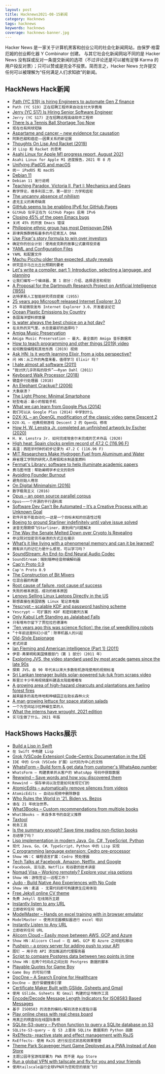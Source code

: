 ```yaml
---
layout: post
title: Hacknews2021-08-15新闻
category: Hacknews
tags: hacknews
keywords: hacknews
coverage: hacknews-banner.jpg
---
```


Hacker News 是一家关于计算机黑客和创业公司的社会化新闻网站，由保罗·格雷厄姆的创业孵化器 Y Combinator 创建。
与其它社会化新闻网站不同的是 Hacker News 没有踩或反对一条提交新闻的选项（不过评论还是可以被有足够 Karma 的用户投反对票）；只可以赞或是完全不投票。简而言之，Hacker News 允许提交任何可以被理解为“任何满足人们求知欲”的新闻。

## HackNews Hack新闻


- [Path (YC S19) is hiring Engineers to automate Gen Z finance](https://www.notion.so/pathfinance/Fullstack-Engineer-Path-YC-S19-ff0fd31fa5d4410dafce77f83403ce0d)
- `Path (YC S19) 正在招聘工程师来自动支付大学费用`
- [Jerry (YC S17) Is Hiring Senior Software Engineer](https://jobs.lever.co/getjerry/8a65340f-f253-4da6-8259-ad1fe527a7e8)
- `Jerry (YC S17) 正在招聘远程高级软件工程师`
- [There Is a Tennis Ball Shortage Too Now](https://www.vice.com/en/article/k78y5e/there-is-a-tennis-ball-shortage-too-now)
- `现在也有网球短缺`
- [Aspartame and cancer – new evidence for causation](https://www.ncbi.nlm.nih.gov/pmc/articles/PMC8042911/)
- `阿斯巴甜和癌症——因果关系的新证据`
- [Thoughts On Lisp And Racket (2019)](https://www.macadie.net/2019/08/11/thoughts-on-lisp-and-racket/)
- `对 Lisp 和 Racket 的思考`
- [Asahi Linux for Apple M1 progress report, August 2021](https://asahilinux.org/2021/08/progress-report-august-2021/)
- `Asahi Linux for Apple M1 进度报告，2021 年 8 月`
- [Unifying iPadOS and macOS](https://www.screamingatmyscreen.com/unifying-ipados-and-macos/)
- `统一 iPadOS 和 macOS`
- [Debian 11](https://www.debian.org/releases/bullseye/amd64/release-notes/)
- `Debian 11 发行说明`
- [Teaching Paradox, Victoria II, Part I: Mechanics and Gears](https://acoup.blog/2021/08/13/collections-teaching-paradox-victoria-ii-part-i-mechanics-and-gears/)
- `教学悖论，维多利亚二世，第一部分：力学和齿轮`
- [The uncanny absence of nihilism](https://meaningness.com/nihilism-is-not-an-ism)
- `虚无主义的离奇缺席`
- [GitHub seems to be enabling IPv6 for GitHub Pages](https://github.com/isaacs/github/issues/354)
- `GitHub 似乎正在为 GitHub Pages 启用 IPv6`
- [Closing 45% of the open Emacs bugs](https://lars.ingebrigtsen.no/2021/08/14/10x10/)
- `关闭 45% 的开放 Emacs 错误`
- [Philippine ethnic group has most Denisovan DNA](https://www.uu.se/en/news/article/?id=17306&typ=artikel&lang=en)
- `菲律宾族群拥有最多的丹尼索瓦人 DNA`
- [Use Pixar's story formula to win over investors](https://startuppitch.substack.com/p/nail-your-startup-pitch-use-pixars)
- `确定你的创业计划：使用皮克斯的故事公式赢得投资者`
- [YAML and Configuration Files](https://utcc.utoronto.ca/~cks/space/blog/programming/YAMLAndConfigurationFiles)
- `YAML 和配置文件`
- [Machu Picchu older than expected, study reveals](https://news.yale.edu/2021/08/04/machu-picchu-older-expected-study-reveals)
- `研究显示马丘比丘比预期的要老`
- [Let's write a compiler, part 1: Introduction, selecting a language, and planning](https://briancallahan.net/blog/20210814.html)
- `让我们编写一个编译器，第 1 部分：介绍、选择语言和规划`
- [A Proposal for the Dartmouth Research Project on Artificial Intelligence (1955)](http://www-formal.stanford.edu/jmc/history/dartmouth/dartmouth.html)
- `达特茅斯人工智能研究项目提案 (1955)`
- [25 years ago Microsoft released Internet Explorer 3.0](https://twitter.com/hadip/status/1426587396343099397)
- `25 年前微软发布 Internet Explorer 3.0，开发者谈论它`
- [Ocean Plastic Emissions by Country](https://ourworldindata.org/ocean-plastics)
- `各国海洋塑料排放量`
- [Is water always the best choice on a hot day?](https://www.bbc.com/future/article/20210802-is-water-always-the-best-choice-on-a-hot-day)
- `在炎热的天气里，水总是最好的选择吗？`
- [Amiga Music Preservation](http://www.dascene.net/home.php)
- `Amiga Music Preservation – 最大、最全面的 Amiga 音乐数据库`
- [How to teach programming and other things (2019) video](https://www.youtube.com/watch?v=g1ib43q3uXQ)
- `如何教授编程和其他东西 (2019) 视频`
- [Ask HN: Is it worth learning Elixir, from a jobs perspective?](item?id=28183901)
- `问 HN：从工作的角度来看，值得学习 Elixir 吗？`
- [I hate almost all software (2011)](https://tinyclouds.org/rant.html)
- `“我讨厌几乎所有的软件”——Ryan Dahl (2011)`
- [Keyboard Walk Processor (2018)](https://github.com/hashcat/kwprocessor)
- `键盘步行处理器 (2018)`
- [An Elephant Crackup? (2006)](https://www.nytimes.com/2006/10/08/magazine/08elephant.html)
- `大象崩溃？ `
- [The Light Phone: Minimal Smartphone](https://www.thelightphone.com/)
- `轻型电话：最小的智能手机`
- [What we can learn from Google Plus (2014)](https://www.intercom.com/blog/what-we-can-learn-from-google-plus/)
- `我们可以从 Google Plus (2014) 中学到什么`
- [D2X-XL – an OpenGL modification of the classic video game Descent 2](https://www.descent2.de/index.html)
- `D2X-XL – 经典视频游戏 Descent 2 的 OpenGL 修改`
- [How H. W. Lenstra Jr. completed an unfinished artwork by Escher (2020)](https://www.universiteitleiden.nl/en/news/2020/04/how-mathematician-hendrik-lenstra-completed-an-unfinished-artwork-by-escher)
- `H. W. Lenstra Jr. 如何完成埃舍尔未完成的艺术作品 (2020)`
- [High heat: Spain clocks prelim record of 47.2 C (116.96 F)](https://abcnews.go.com/Health/wireStory/europe-heat-wave-brings-concern-older-adults-homeless-79455026)
- `高温：西班牙时钟的初步记录为 47.2 C (116.96 F)`
- [MIT Researchers Make Hydrogen Fuel from Aluminum and Water](https://interestingengineering.com/mit-researchers-make-hydrogen-fuel-from-aluminum-and-water?_source=newsletter&_campaign=2e7LL8NyzpLK4&_uid=LDdwmgxga1&_h=ea90de89f1bceca46d02cad80716fb4006725c29&utm_source=newsletter&utm_medium=mailing&utm_campaign=Newsletter-14-08-2021)
- `麻省理工学院的研究人员用铝和水制造氢燃料`
- [Fermat's Library: software to help illuminate academic papers](https://fermatslibrary.com/)
- `费马图书馆：帮助阐明学术论文的软件`
- [Avoiding Founder Burnout](https://waseem.substack.com/p/avoiding-founder-burnout)
- `避免创始人倦怠`
- [On Digital Minimalsim (2016)](https://www.calnewport.com/blog/2016/12/18/on-digital-minimalism/)
- `数字极简主义 (2016)`
- [Opus – an open source parallel corpus](https://opus.nlpl.eu/)
- `Opus——一个开源的平行语料库`
- [Software Dev Can't Be Automated – It’s a Creative Process with an Unknown Goal](https://thehosk.medium.com/software-development-cannot-be-automated-because-its-a-creative-process-with-an-unknown-end-goal-2d4776866808)
- `软件开发不能自动化——这是一个目标未知的创造性过程`
- [Boeing to ground Starliner indefinitely until valve issue solved](https://arstechnica.com/science/2021/08/boeing-to-ground-starliner-indefinitely-until-valve-issue-solved/)
- `波音无限期停飞Starliner，直到阀门问题解决`
- [The Way the Senate Melted Down over Crypto Is Revealing](https://www.nytimes.com/2021/08/12/opinion/senate-cryptocurrency.html)
- `参议院对加密货币崩溃的方式正在揭示`
- [What’s it like living with a phenomenal memory and can it be learned?](https://www.theguardian.com/science/2021/aug/15/whats-it-like-living-with-a-phenomenal-memory-and-can-it-be-learned)
- `拥有非凡的记忆力是什么感觉，可以学习吗？`
- [SoundStream: An End-to-End Neural Audio Codec](http://ai.googleblog.com/2021/08/soundstream-end-to-end-neural-audio.html)
- `SoundStream：端到端神经音频编解码器`
- [Cap'n Proto 0.9](https://capnproto.org/news/2021-08-14-capnproto-0.9.html)
- `Cap'n Proto 0.9`
- [The Construction of Bit Mixers](http://jonkagstrom.com/bit-mixer-construction/)
- `位混合器的构建`
- [Root cause of failure, root cause of success](https://surfingcomplexity.blog/2021/08/13/root-cause-of-failure-root-cause-of-success/)
- `失败的根本原因，成功的根本原因`
- [Lenovo Selling Linux Laptops Directly in the US](https://www.lenovo.com/us/en/d/linux-laptops-desktops?sort=sortBy&currentResultsLayoutType=grid)
- `联想直接在美国销售 Linux 笔记本电脑`
- [Yescrypt – scalable KDF and password hashing scheme](https://www.openwall.com/yescrypt/)
- `Yescrypt – 可扩展的 KDF 和密码散列方案`
- [Only Kabul Left Standing as Jalalabad Falls](https://www.voanews.com/us-afghanistan-troop-withdrawal/only-kabul-left-standing-jalalabad-falls)
- `只有喀布尔留下了贾拉拉巴德瀑布`
- [‘Ten years ago this was science fiction’: the rise of weedkilling robots](https://www.theguardian.com/environment/2021/aug/14/weedkilling-robots-farming-pesticide-use-sustainable)
- `“十年前这是科幻小说”：除草机器人的兴起`
- [Old-Style Espionage](https://www.theguardian.com/world/2021/aug/11/old-style-espionage-britons-arrest-feels-like-cold-war-throwback)
- `老式间谍`
- [Ian Fleming and American intelligence (Part 1) (2011)](https://blog.oup.com/2011/11/fleming-1/)
- `伊恩·弗莱明和美国情报部门（第 1 部分）（2011 年）`
- [Exploring JVS, the video standard used by most arcade games since the late 90s](http://www.mistys-internet.website/blog/blog/2021/08/14/exploring-jvs/)
- `探索 JVS，自 90 年代末以来大多数街机游戏使用的视频标准`
- [Sri Lankan teenager builds solar-powered tuk-tuk from scraps video](https://www.bbc.com/news/av/world-asia-58192468)
- `斯里兰卡少年用视频废料建造太阳能嘟嘟车`
- [A growing area of high-hazard clearcuts and plantations are fueling forest fires](https://www.focusonvictoria.ca/forests/90/)
- `越来越多的高危林地和种植园正在助长森林火灾`
- [A man growing lettuce for space station salads](https://www.bbc.com/future/article/20210810-the-man-growing-lettuce-for-space-station-salads)
- `一个为空间站沙拉种植生菜的人`
- [What the interns have wrought, 2021 edition](https://blog.janestreet.com/what-the-interns-have-wrought-2021/)
- `实习生做了什么，2021 年版`


## HackShows Hacks展示

- [ Build a Lisp in Swift](https://github.com/codr7/swifties-repl)
- `在 Swift 中构建 Lisp`
- [ Grok (VSCode Extension) Code-Centric Documentation in the IDE](https://www.trygrok.com/)
- `IDE 中的 Grok（VSCode 扩展）以代码为中心的文档`
- [ WhatsForm – Build form & get data from customer's WhatsApp number](https://whatsform.com)
- `WhatsForm – 构建表单并从客户的 WhatsApp 号码中获取数据`
- [ Rewwind – Save words and how you discovered them](https://rewwind.co)
- `Rewwind – 保存单词以及您是如何发现它们的`
- [ AtomicEdits – automatically remove silences from videos](https://github.com/SuboptimalEng/AtomicEdits)
- `AtomicEdits – 自动从视频中删除静音`
- [ Who Rules the World in '21. Biden vs. Bezos](https://www.smallgiants.agency/who-rules-the-world)
- `谁在 21 年统治世界。`
- [ What3Books – Custom recommendations from multiple books](https://what3books.com/)
- `What3Books – 来自多本书的自定义推荐`
- [ Taxtool](https://github.com/TimDaub/taxtool)
- `税务工具`
- [ Is the summary enough? Save time reading non-fiction books](https://is-the-summary-enough.herokuapp.com/)
- `总结够了吗？`
- [ Lisp implementation in modern Java, Go, C#, TypeScript, Python](https://github.com/eatonphil/lisp-rosetta-stone)
- `现代 Java、Go、C#、TypeScript、Python 中的 Lisp 实现`
- [ C programming language extension: Cedro pre-processor](https://sentido-labs.com/en/library/cedro/202106171400/)
- `Show HN：C 编程语言扩展：Cedro 预处理器`
- [ Tech Talks at Facebook, Amazon, Netflix, and Google](item?id=28165578)
- `Facebook、亚马逊、Netflix 和谷歌的技术讲座`
- [ Nomad Visa – Working remotely? Explore your visa options](https://nomadvisa.io/)
- `Show HN：游牧签证——远程工作？`
- [ Judo - Build Native App Experiences with No Code](https://www.judo.app/)
- `Show HN：柔道 - 无需代码即可构建原生应用体验`
- [ Free Jekyll online CV theme](https://github.com/Stavrospanakakis/jekyll-cv)
- `免费 Jekyll 在线简历主题`
- [ Instantly listen to any URL](https://per.quest/)
- `立即收听任何 URL`
- [ ModelMaster – Hands on excel training with in browser emulator](https://modelmaster.io/lessons?filters=General%20Excel)
- `ModelMaster – 使用浏览器模拟器进行 excel 培训`
- [ Instantly Listen to Any URL](https://per.quest)
- `立即收听任何 URL`
- [ Alicorn Cloud – Easily move between AWS, GCP and Azure](https://alicorncloud.io/)
- `Show HN：Alicorn Cloud – 在 AWS、GCP 和 Azure 之间轻松移动`
- [ Pushpin – a proxy server for adding push to your API](https://github.com/fanout/pushpin)
- `图钉 – 用于向 API 添加推送的代理服务器`
- [ Script to compare Postgres data between two points in time](item?id=28175845)
- `Show HN：在两个时间点之间比较 Postgres 数据的脚本`
- [ Playable Quotes for Game Boy](https://tenmile.quote.games/)
- `Game Boy 的可玩行情`
- [ DocOne – A Search Engine for Healthcare](item?id=28177885)
- `DocOne – 医疗保健搜索引擎`
- [ Certificate Maker Built with GSlide, Gsheets and Gmail](https://www.certifysimple.app)
- `使用 GSlide、Gsheets 和 Gmail 构建的证书制作工具`
- [ Encode/Decode Message Length Indicators for ISO8583 Based Messages](https://github.com/americanexpress/simplemli)
- `基于 ISO8583 的消息的编码/解码消息长度指示器`
- [ Play online chess with real chess board](https://github.com/karayaman/Play-online-chess-with-real-chess-board/blob/main/README.md)
- `用真正的棋盘玩在线国际象棋`
- [ SQLite-S3-query – Python function to query a SQLite database on S3](https://github.com/michalc/sqlite-s3-query)
- `SQLite-S3-query – 在 S3 上查询 SQLite 数据库的 Python 函数`
- [ RxEffects- reactive state and effect management with RxJS](https://github.com/mnasyrov/rx-effects)
- `RxEffects- 使用 RxJS 进行反应式状态和效果管理`
- [ Theme Park Scavenger Hunt Game Deployed as a PWA Instead of App Store](https://white-meadow-011ecd910.azurestaticapps.net/new-game)
- `主题公园寻宝游戏部署为 PWA 而不是 App Store`
- [ Run a global VPN with tailscale and fly for you and your friends](https://github.com/patte/fly-tailscale-exit)
- `使用tailscale运行全球VPN并为您和您的朋友飞行`


